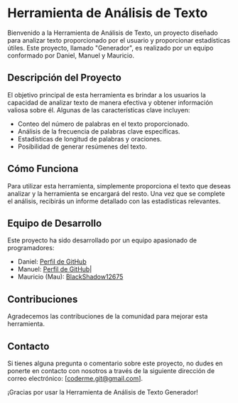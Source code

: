 # Herramienta de Análisis de Texto

Bienvenido a la Herramienta de Análisis de Texto, un proyecto diseñado para analizar texto proporcionado por el usuario y proporcionar estadísticas útiles. Este proyecto, llamado "Generador", es realizado por un equipo conformado por Daniel, Manuel y Mauricio.

## Descripción del Proyecto

El objetivo principal de esta herramienta es brindar a los usuarios la capacidad de analizar texto de manera efectiva y obtener información valiosa sobre él. Algunas de las características clave incluyen:

- Conteo del número de palabras en el texto proporcionado.
- Análisis de la frecuencia de palabras clave específicas.
- Estadísticas de longitud de palabras y oraciones.
- Posibilidad de generar resúmenes del texto.

## Cómo Funciona

Para utilizar esta herramienta, simplemente proporciona el texto que deseas analizar y la herramienta se encargará del resto. Una vez que se complete el análisis, recibirás un informe detallado con las estadísticas relevantes.

## Equipo de Desarrollo

Este proyecto ha sido desarrollado por un equipo apasionado de programadores:

- Daniel: [Perfil de GitHub](URL_de_GitHub_Enrique)
- Manuel: [Perfil de GitHub](URL_de_GitHub_Manuel)|
- Mauricio (Mau): [BlackShadow12675](https://github.com/BlackShadow12675)

## Contribuciones

Agradecemos las contribuciones de la comunidad para mejorar esta herramienta.

## Contacto

Si tienes alguna pregunta o comentario sobre este proyecto, no dudes en ponerte en contacto con nosotros a través de la siguiente dirección de correo electrónico: [coderme.git@gmail.com].

¡Gracias por usar la Herramienta de Análisis de Texto Generador!
